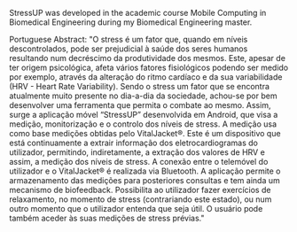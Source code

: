 StressUP was developed in the academic course Mobile Computing in Biomedical Engineering during my Biomedical Engineering master.

Portuguese Abstract:
"O stress é um fator que, quando em níveis descontrolados, pode ser prejudicial à saúde dos seres humanos resultando num decréscimo da produtividade dos mesmos. Este, apesar de ter origem psicológica, afeta vários fatores fisiológicos podendo ser medido por exemplo, através da alteração do ritmo cardíaco e da sua variabilidade (HRV - Heart Rate Variability). Sendo o stress um fator que se encontra atualmente muito presente no dia-a-dia da sociedade, achou-se por bem desenvolver uma ferramenta que permita o combate ao mesmo. Assim, surge a aplicação móvel “StressUP” desenvolvida em Android, que visa a medição, monitorização e o controlo dos níveis de stress. A medição usa como base medições obtidas pelo VitalJacket®. Este é um dispositivo que está continuamente a extrair informação dos eletrocardiogramas do utilizador, permitindo, indiretamente, a extração dos valores de HRV e assim, a medição dos níveis de stress. A conexão entre o telemóvel do utilizador e o VitalJacket® é realizada via Bluetooth. A aplicação permite o armazenamento das medições para posteriores consultas e tem ainda um mecanismo de biofeedback. Possibilita ao utilizador fazer exercícios de relaxamento, no momento de stress (contrariando este estado), ou num outro momento que o utilizador entenda que seja útil. O usuário pode também aceder às suas medições de stress prévias."
